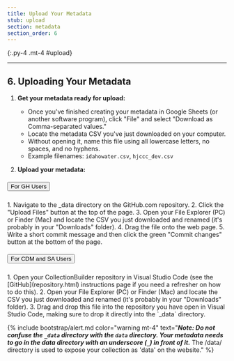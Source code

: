 ```yaml
---
title: Upload Your Metadata
stub: upload
section: metadata
section_order: 6
---
```


{:.py-4 .mt-4 #upload}
***

## 6. Uploading Your Metadata

1. **Get your metadata ready for upload:**
    - Once you've finished creating your metadata in Google Sheets (or another software program), click "File" and select "Download as Comma-separated values."
    - Locate the metadata CSV you've just downloaded on your computer. 
    - Without opening it, name this file using all lowercase letters, no spaces, and no hyphens.
    - Example filenames: `idahowater.csv`, `hjccc_dev.csv`

2. **Upload your metadata:**

<div id="accordion" class="mb-4">
<div class="card">
<div class="card-header" id="headingOne">
<h5 class="mb-0">
<button class="btn btn-link text-dark" data-toggle="collapse" data-target="#collapseOne" aria-expanded="true" aria-controls="collapseOne">
For GH Users
</button>
</h5>
</div>
<div id="collapseOne" class="collapse" aria-labelledby="headingOne" data-parent="#accordion">
<div class="card-body" markdown="1">
1. Navigate to the _data directory on the GitHub.com repository. 
2. Click the "Upload Files" button at the top of the page.
3. Open your File Explorer (PC) or Finder (Mac) and locate the CSV you just downloaded and renamed (it's probably in your "Downloads" folder). 
4. Drag the file onto the web page. 
5. Write a short commit message and then click the green "Commit changes" button at the bottom of the page.
</div>
</div>
</div>
<div class="card">
<div class="card-header" id="headingTwo">
<h5 class="mb-0">
<button class="btn btn-link collapsed text-dark" data-toggle="collapse" data-target="#collapseTwo" aria-expanded="false" aria-controls="collapseTwo">
For CDM and SA Users
</button>
</h5>
</div>
<div id="collapseTwo" class="collapse" aria-labelledby="headingTwo" data-parent="#accordion">
<div class="card-body" markdown="1">
1. Open your CollectionBuilder repository in Visual Studio Code (see the [GitHub](repository.html) instructions page if you need a refresher on how to do this).
2. Open your File Explorer (PC) or Finder (Mac) and locate the CSV you just downloaded and renamed (it's probably in your "Downloads" folder). 
3. Drag and drop this file into the repository you have open in Visual Studio Code, making sure to drop it directly into the `_data` directory. 
</div>
</div>
</div>

{% include bootstrap/alert.md color="warning mt-4" text="***Note: Do not confuse the `_data` directory with the `data` directory. Your metadata needs to go in the data directory with an underscore (`_`) in front of it.*** The /data/ directory is used to expose your collection as 'data' on the website." %}
